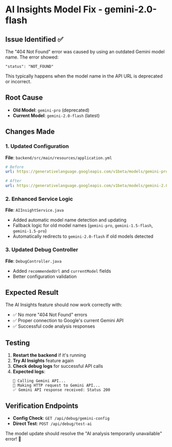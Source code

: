 # AI Insights Model Fix - gemini-2.0-flash

## Issue Identified ✅
The "404 Not Found" error was caused by using an outdated Gemini model name. The error showed:
```
"status": "NOT_FOUND"
```

This typically happens when the model name in the API URL is deprecated or incorrect.

## Root Cause
- **Old Model**: `gemini-pro` (deprecated)
- **Current Model**: `gemini-2.0-flash` (latest)

## Changes Made

### 1. Updated Configuration
**File**: `backend/src/main/resources/application.yml`
```yaml
# Before
url: https://generativelanguage.googleapis.com/v1beta/models/gemini-pro:generateContent

# After  
url: https://generativelanguage.googleapis.com/v1beta/models/gemini-2.0-flash:generateContent
```

### 2. Enhanced Service Logic
**File**: `AIInsightService.java`
- Added automatic model name detection and updating
- Fallback logic for old model names (`gemini-pro`, `gemini-1.5-flash`, `gemini-1.5-pro`)
- Automatically redirects to `gemini-2.0-flash` if old models detected

### 3. Updated Debug Controller
**File**: `DebugController.java`
- Added `recommendedUrl` and `currentModel` fields
- Better configuration validation

## Expected Result
The AI Insights feature should now work correctly with:
- ✅ No more "404 Not Found" errors
- ✅ Proper connection to Google's current Gemini API
- ✅ Successful code analysis responses

## Testing
1. **Restart the backend** if it's running
2. **Try AI Insights** feature again
3. **Check debug logs** for successful API calls
4. **Expected logs**:
   ```
   📡 Calling Gemini API...
   📡 Making HTTP request to Gemini API...
   ✅ Gemini API response received: Status 200
   ```

## Verification Endpoints
- **Config Check**: `GET /api/debug/gemini-config`
- **Direct Test**: `POST /api/debug/test-ai`

The model update should resolve the "AI analysis temporarily unavailable" error! 🚀
